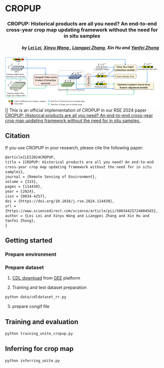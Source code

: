 # CROPUP
<h3 align="center">CROPUP: Historical products are all you need? An end-to-end cross-year crop map updating framework without the need for in situ samples </h3>

<h5 align="right">by <a href="https://ll0912.github.io/">Lei Lei</a>,  <a href="https://jszy.whu.edu.cn/WangXinyu/zh_CN/index.htm">Xinyu Wang </a>, <a href="http://www.lmars.whu.edu.cn/prof_web/zhangliangpei/rs/index.html">Liangpei Zhang</a>, Xin Hu and <a href="http://rsidea.whu.edu.cn/">Yanfei Zhong</a></h5>

![introduction](img/CROPUP.jpg)
[]
This is an official implementation of CROPUP in our RSE 2024 paper <a href="https://authors.elsevier.com/c/1jqlA7qzT3EZL">CROPUP: Historical products are all you need? An end-to-end cross-year crop map updating framework without the need for in situ samples </a>.

## Citation
If you use CROPUP in your research, please cite the following paper:
```
@article{LEI2024CROPUP,
title = {CROPUP: Historical products are all you need? An end-to-end cross-year crop map updating framework without the need for in situ samples},
journal = {Remote Sensing of Environment},
volume = {315},
pages = {114430},
year = {2024},
issn = {0034-4257},
doi = {https://doi.org/10.1016/j.rse.2024.114430},
url = {https://www.sciencedirect.com/science/article/pii/S0034425724004565},
author = {Lei Lei and Xinyu Wang and Liangpei Zhang and Xin Hu and Yanfei Zhong},
}
```

## Getting started
### Prepare environment

### Prepare dataset
1. [CDL download](data/download_tile_gee.js) from <a href="https://code.earthengine.google.com/">GEE</a> platform

2. Training and test dataset preparation
```bash
python data/cdldataset_rr.py
```
3. prepare congif file

## Training and evaluation 
```bash
python training_unite_cropup.py
```

## Inferring for crop map
```bash
python inferring_unite.py
```
